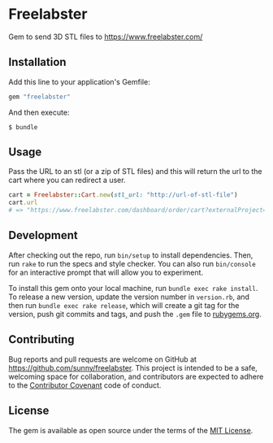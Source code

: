 # Freelabster

Gem to send 3D STL files to https://www.freelabster.com/

## Installation

Add this line to your application's Gemfile:

```ruby
gem "freelabster"
```

And then execute:

    $ bundle

## Usage

Pass the URL to an stl (or a zip of STL files) and this will return the url
to the cart where you can redirect a user.

```ruby
cart = Freelabster::Cart.new(stl_url: "http://url-of-stl-file")
cart.url
# => "https://www.freelabster.com/dashboard/order/cart?externalProject=f0a23e2…"
```

## Development

After checking out the repo, run `bin/setup` to install dependencies.
Then, run `rake` to run the specs and style checker.
You can also run `bin/console` for an interactive prompt that will allow you
to experiment.

To install this gem onto your local machine, run `bundle exec rake install`.
To release a new version, update the version number in `version.rb`, and then
run `bundle exec rake release`, which will create a git tag for the version,
push git commits and tags, and push the `.gem` file
to [rubygems.org](https://rubygems.org).


## Contributing

Bug reports and pull requests are welcome on GitHub at
https://github.com/sunny/freelabster. This project is intended to be a safe,
welcoming space for collaboration, and contributors are expected to adhere to
the [Contributor Covenant](http://contributor-covenant.org) code of conduct.


## License

The gem is available as open source under the terms of the
[MIT License](http://opensource.org/licenses/MIT).

